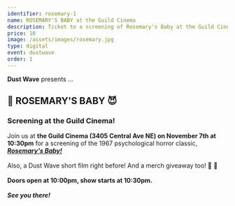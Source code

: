 ```yaml
---
identifier: rosemary-1
name: ROSEMARY'S BABY at the Guild Cinema
description: Ticket to a screening of Rosemary's Baby at the Guild Cinema
price: 10
image: /assets/images/rosemary.jpg
type: digital
event: dustwave
order: 1
---
```

<strong>Dust Wave</strong> presents ...
<br>
<h2>🤰 ROSEMARY'S BABY 😈</h2>
<h3>Screening at the Guild Cinema!</h3>
Join us at <strong>the Guild Cinema (3405 Central Ave NE) on November 7th at 10:30pm</strong> for a screening of the 1967 psychological horror classic, <a href="https://www.imdb.com/title/tt0063522" target="_blank"><strong><i>Rosemary's Baby!</i></strong></a>
<br><br>
Also, a Dust Wave short film right before! And a merch giveaway too! 🎥 🎉
<br><br>
<strong>Doors open at 10:00pm, show starts at 10:30pm. </strong>
<br><br>
<strong><i>See you there!</i></strong>